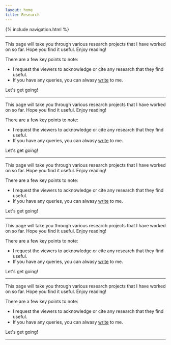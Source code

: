 ```yaml
---
layout: home
title: Research
---
```


{% include navigation.html %}

-----------------------------

This page will take you through various research projects that I have worked on so far. Hope you find it useful.
Enjoy reading!

There are a few key points to note:

- I request the viewers to acknowledge or cite any research that they find useful.
- If you have any queries, you can alwasy [write](anubhab@mse.ac.in) to me.

Let's get going!

-----------------------------

This page will take you through various research projects that I have worked on so far. Hope you find it useful.
Enjoy reading!

There are a few key points to note:

- I request the viewers to acknowledge or cite any research that they find useful.
- If you have any queries, you can alwasy [write](anubhab@mse.ac.in) to me.

Let's get going!


-----------------------------

This page will take you through various research projects that I have worked on so far. Hope you find it useful.
Enjoy reading!

There are a few key points to note:

- I request the viewers to acknowledge or cite any research that they find useful.
- If you have any queries, you can alwasy [write](anubhab@mse.ac.in) to me.

Let's get going!

-----------------------------

This page will take you through various research projects that I have worked on so far. Hope you find it useful.
Enjoy reading!

There are a few key points to note:

- I request the viewers to acknowledge or cite any research that they find useful.
- If you have any queries, you can alwasy [write](anubhab@mse.ac.in) to me.


Let's get going!

-----------------------------

This page will take you through various research projects that I have worked on so far. Hope you find it useful.
Enjoy reading!

There are a few key points to note:

- I request the viewers to acknowledge or cite any research that they find useful.
- If you have any queries, you can alwasy [write](anubhab@mse.ac.in) to me.

Let's get going!

-----------------------------
